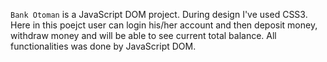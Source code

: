 `Bank Otoman` is a JavaScript DOM project. During design I've used CSS3. Here in this poejct user can login his/her account and then deposit money, withdraw money and will be able to see current total balance. All functionalities was done by JavaScript DOM.